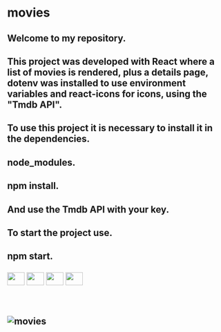 # movies

<h2> Welcome to my repository.
<h2> This project was developed with React where a list of movies is rendered, plus a details page,
dotenv was installed to use environment variables and react-icons for icons, using the "Tmdb API".
<h2> To use this project it is necessary to install  it in the dependencies.
<h2> node_modules.
<h2> npm install.
<h2> And use the Tmdb API with your key.
<h2> To start the project use.
<h2> npm start.
  <br></br>



  <div display= "flex">
    <img align="center" alto="Ellen-html" height="30" width="40" src="https://cdn.jsdelivr.net/gh/devicons/devicon/icons/html5/html5-original.svg">
    <img  align="center" alto="Ellen-css" height="30" width="40"  src="https://cdn.jsdelivr.net/gh/devicons/devicon/icons/css3/css3-original.svg">
    <img  align="center" alto="Ellen-javascript" height="30" width="40" src="https://cdn.jsdelivr.net/gh/devicons/devicon/icons/javascript/javascript-original.svg">
    <img align="center" alto="Ellen-react" height="30" width="40"  src="https://cdn.jsdelivr.net/gh/devicons/devicon/icons/react/react-original-wordmark.svg">
</div>
<br></br>


![movies](https://user-images.githubusercontent.com/129814574/232896788-bc9b43a9-77fc-43e1-9c3b-542099bbb1ad.gif)
